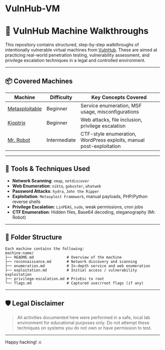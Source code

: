 # VulnHub-VM
# 🧱 VulnHub Machine Walkthroughs

This repository contains structured, step-by-step walkthroughs of intentionally vulnerable virtual machines from [VulnHub](https://www.vulnhub.com/). These are aimed at practicing real-world penetration testing, vulnerability assessment, and privilege escalation techniques in a legal and controlled environment.

---

## 📦 Covered Machines

| Machine        | Difficulty | Key Concepts Covered                               |
|----------------|------------|----------------------------------------------------|
| [Metasploitable](./metasploitable/) | Beginner   | Service enumeration, MSF usage, misconfigurations  |
| [Kioptrix](./kioptrix/)             | Beginner   | Web attacks, file inclusion, privilege escalation  |
| [Mr. Robot](./mr-robot/)            | Intermediate | CTF-style enumeration, WordPress exploits, manual post-exploitation |

---

## 🧰 Tools & Techniques Used

- **Network Scanning**: `nmap`, `netdiscover`
- **Web Enumeration**: `nikto`, `gobuster`, `whatweb`
- **Password Attacks**: `hydra`, `John the Ripper`
- **Exploitation**: `Metasploit Framework`, manual payloads, PHP/Python reverse shells
- **Privilege Escalation**: `LinPEAS`, `sudo`, weak permissions, cron jobs
- **CTF Enumeration**: Hidden files, Base64 decoding, steganography (Mr. Robot)

---

## 📁 Folder Structure
```
Each machine contains the following:
machine-name/
├── README.md               # Overview of the machine
├── reconnaissance.md       # Network discovery and scanning
├── enumeration.md          # In-depth service and web enumeration
├── exploitation.md         # Initial access / vulnerability exploitation
├── privilege-escalation.md # PrivEsc to root
└── flags.md                # Captured user/root flags (if any)
```

---

## 🛡️ Legal Disclaimer

> All activities documented here were performed in a safe, local lab environment for educational purposes only. Do not attempt these techniques on systems you do not own or have permission to test.

---

Happy hacking! ⚔️
